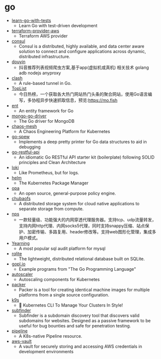 # go
- [learn-go-with-tests](https://github.com/quii/learn-go-with-tests)
  - Learn Go with test-driven development
- [terraform-provider-aws](https://github.com/terraform-providers/terraform-provider-aws)
  - Terraform AWS provider
- [consul](https://github.com/hashicorp/consul)
  - Consul is a distributed, highly available, and data center aware solution to connect and configure applications across dynamic, distributed infrastructure.
- [douyin](https://github.com/cnbattle/douyin)
  - 抖音推荐列表视频爬虫方案,基于app(虚拟机或真机) 相关技术 golang adb nodejs anyproxy
- [clash](https://github.com/Dreamacro/clash)
  - A rule-based tunnel in Go.
- [TopList](https://github.com/tophubs/TopList)
  - 今日热榜，一个获取各大热门网站热门头条的聚合网站，使用Go语言编写，多协程异步快速抓取信息，预览:https://mo.fish
- [ent](https://github.com/facebookincubator/ent)
  - An entity framework for Go
- [mongo-go-driver](https://github.com/mongodb/mongo-go-driver)
  - The Go driver for MongoDB
- [chaos-mesh](https://github.com/pingcap/chaos-mesh)
  - A Chaos Engineering Platform for Kubernetes
- [go-spew](https://github.com/davecgh/go-spew)
  - Implements a deep pretty printer for Go data structures to aid in debugging
- [go-restful-api](https://github.com/qiangxue/go-restful-api)
  - An idiomatic Go RESTful API starter kit (boilerplate) following SOLID principles and Clean Architecture
- [loki](https://github.com/grafana/loki)
  - Like Prometheus, but for logs.
- [helm](https://github.com/helm/helm)
  - The Kubernetes Package Manager
- [opa](https://github.com/open-policy-agent/opa)
  - An open source, general-purpose policy engine.
- [chubaofs](https://github.com/chubaofs/chubaofs)
  - A distributed storage system for cloud native applications to separate storage from compute.
- [nps](https://github.com/cnlh/nps)
  - 一款轻量级、功能强大的内网穿透代理服务器。支持tcp、udp流量转发，支持内网http代理、内网socks5代理，同时支持snappy压缩、站点保护、加密传输、多路复用、header修改等。支持web图形化管理，集成多用户模式。
- [Yearning](https://github.com/cookieY/Yearning)
  - A most popular sql audit platform for mysql
- [rqlite](https://github.com/rqlite/rqlite)
  - The lightweight, distributed relational database built on SQLite.
- [gopl.io](https://github.com/adonovan/gopl.io)
  - Example programs from "The Go Programming Language"
- [autoscaler](https://github.com/kubernetes/autoscaler)
  - Autoscaling components for Kubernetes
- [packer](https://github.com/hashicorp/packer)
  - Packer is a tool for creating identical machine images for multiple platforms from a single source configuration.
- [k9s](https://github.com/derailed/k9s)
  - 🐶 Kubernetes CLI To Manage Your Clusters In Style!
- [subfinder](https://github.com/projectdiscovery/subfinder)
  - Subfinder is a subdomain discovery tool that discovers valid subdomains for websites. Designed as a passive framework to be useful for bug bounties and safe for penetration testing.
- [pipeline](https://github.com/tektoncd/pipeline)
  - A K8s-native Pipeline resource.
- [aws-vault](https://github.com/99designs/aws-vault)
  - A vault for securely storing and accessing AWS credentials in development environments
